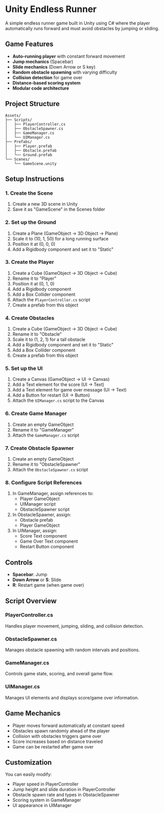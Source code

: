 # Unity Endless Runner 

A simple endless runner game built in Unity using C# where the player automatically runs forward and must avoid obstacles by jumping or sliding.

## Game Features

- **Auto-running player** with constant forward movement
- **Jump mechanics** (Spacebar)
- **Slide mechanics** (Down Arrow or S key)
- **Random obstacle spawning** with varying difficulty
- **Collision detection** for game over
- **Distance-based scoring system**
- **Modular code architecture**

## Project Structure

```
Assets/
├── Scripts/
│   ├── PlayerController.cs
│   ├── ObstacleSpawner.cs
│   ├── GameManager.cs
│   └── UIManager.cs
├── Prefabs/
│   ├── Player.prefab
│   ├── Obstacle.prefab
│   └── Ground.prefab
└── Scenes/
    └── GameScene.unity
```

## Setup Instructions

### 1. Create the Scene
1. Create a new 3D scene in Unity
2. Save it as "GameScene" in the Scenes folder

### 2. Set up the Ground
1. Create a Plane (GameObject → 3D Object → Plane)
2. Scale it to (10, 1, 50) for a long running surface
3. Position it at (0, 0, 0)
4. Add a Rigidbody component and set it to "Static"

### 3. Create the Player
1. Create a Cube (GameObject → 3D Object → Cube)
2. Rename it to "Player"
3. Position it at (0, 1, 0)
4. Add a Rigidbody component
5. Add a Box Collider component
6. Attach the `PlayerController.cs` script
7. Create a prefab from this object

### 4. Create Obstacles
1. Create a Cube (GameObject → 3D Object → Cube)
2. Rename it to "Obstacle"
3. Scale it to (1, 2, 1) for a tall obstacle
4. Add a Rigidbody component and set it to "Static"
5. Add a Box Collider component
6. Create a prefab from this object

### 5. Set up the UI
1. Create a Canvas (GameObject → UI → Canvas)
2. Add a Text element for the score (UI → Text)
3. Add a Text element for game over message (UI → Text)
4. Add a Button for restart (UI → Button)
5. Attach the `UIManager.cs` script to the Canvas

### 6. Create Game Manager
1. Create an empty GameObject
2. Rename it to "GameManager"
3. Attach the `GameManager.cs` script

### 7. Create Obstacle Spawner
1. Create an empty GameObject
2. Rename it to "ObstacleSpawner"
3. Attach the `ObstacleSpawner.cs` script

### 8. Configure Script References
1. In GameManager, assign references to:
   - Player GameObject
   - UIManager script
   - ObstacleSpawner script
2. In ObstacleSpawner, assign:
   - Obstacle prefab
   - Player GameObject
3. In UIManager, assign:
   - Score Text component
   - Game Over Text component
   - Restart Button component

## Controls

- **Spacebar**: Jump
- **Down Arrow** or **S**: Slide
- **R**: Restart game (when game over)

## Script Overview

### PlayerController.cs
Handles player movement, jumping, sliding, and collision detection.

### ObstacleSpawner.cs
Manages obstacle spawning with random intervals and positions.

### GameManager.cs
Controls game state, scoring, and overall game flow.

### UIManager.cs
Manages UI elements and displays score/game over information.

## Game Mechanics

- Player moves forward automatically at constant speed
- Obstacles spawn randomly ahead of the player
- Collision with obstacles triggers game over
- Score increases based on distance traveled
- Game can be restarted after game over

## Customization

You can easily modify:
- Player speed in PlayerController
- Jump height and slide duration in PlayerController
- Obstacle spawn rate and types in ObstacleSpawner
- Scoring system in GameManager
- UI appearance in UIManager

